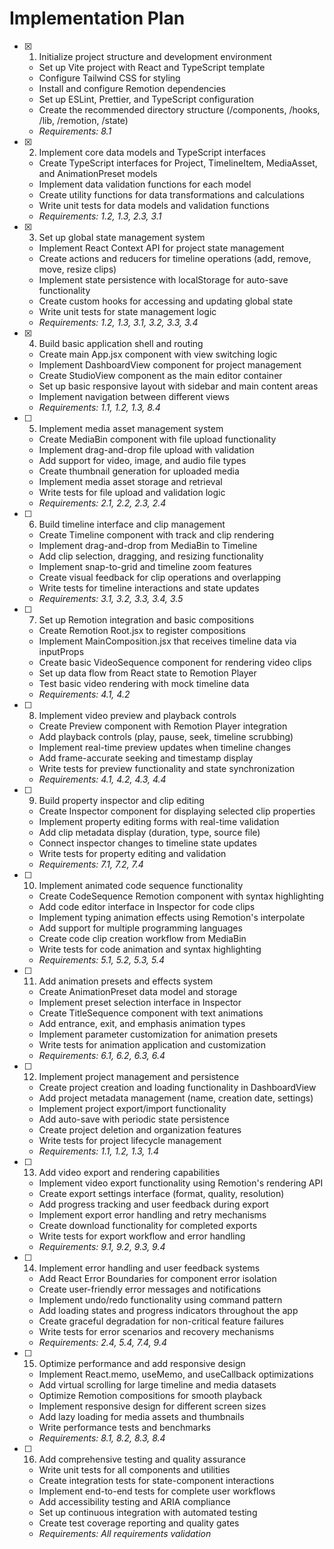 # Implementation Plan

- [x] 1. Initialize project structure and development environment





  - Set up Vite project with React and TypeScript template
  - Configure Tailwind CSS for styling
  - Install and configure Remotion dependencies
  - Set up ESLint, Prettier, and TypeScript configuration
  - Create the recommended directory structure (/components, /hooks, /lib, /remotion, /state)
  - _Requirements: 8.1_

- [x] 2. Implement core data models and TypeScript interfaces



  - Create TypeScript interfaces for Project, TimelineItem, MediaAsset, and AnimationPreset models
  - Implement data validation functions for each model
  - Create utility functions for data transformations and calculations
  - Write unit tests for data models and validation functions
  - _Requirements: 1.2, 1.3, 2.3, 3.1_

- [x] 3. Set up global state management system





  - Implement React Context API for project state management
  - Create actions and reducers for timeline operations (add, remove, move, resize clips)
  - Implement state persistence with localStorage for auto-save functionality
  - Create custom hooks for accessing and updating global state
  - Write unit tests for state management logic
  - _Requirements: 1.2, 1.3, 3.1, 3.2, 3.3, 3.4_

- [x] 4. Build basic application shell and routing






  - Create main App.jsx component with view switching logic
  - Implement DashboardView component for project management
  - Create StudioView component as the main editor container
  - Set up basic responsive layout with sidebar and main content areas
  - Implement navigation between different views
  - _Requirements: 1.1, 1.2, 1.3, 8.4_

- [ ] 5. Implement media asset management system
  - Create MediaBin component with file upload functionality
  - Implement drag-and-drop file upload with validation
  - Add support for video, image, and audio file types
  - Create thumbnail generation for uploaded media
  - Implement media asset storage and retrieval
  - Write tests for file upload and validation logic
  - _Requirements: 2.1, 2.2, 2.3, 2.4_

- [ ] 6. Build timeline interface and clip management
  - Create Timeline component with track and clip rendering
  - Implement drag-and-drop from MediaBin to Timeline
  - Add clip selection, dragging, and resizing functionality
  - Implement snap-to-grid and timeline zoom features
  - Create visual feedback for clip operations and overlapping
  - Write tests for timeline interactions and state updates
  - _Requirements: 3.1, 3.2, 3.3, 3.4, 3.5_

- [ ] 7. Set up Remotion integration and basic compositions
  - Create Remotion Root.jsx to register compositions
  - Implement MainComposition.jsx that receives timeline data via inputProps
  - Create basic VideoSequence component for rendering video clips
  - Set up data flow from React state to Remotion Player
  - Test basic video rendering with mock timeline data
  - _Requirements: 4.1, 4.2_

- [ ] 8. Implement video preview and playback controls
  - Create Preview component with Remotion Player integration
  - Add playback controls (play, pause, seek, timeline scrubbing)
  - Implement real-time preview updates when timeline changes
  - Add frame-accurate seeking and timestamp display
  - Write tests for preview functionality and state synchronization
  - _Requirements: 4.1, 4.2, 4.3, 4.4_

- [ ] 9. Build property inspector and clip editing
  - Create Inspector component for displaying selected clip properties
  - Implement property editing forms with real-time validation
  - Add clip metadata display (duration, type, source file)
  - Connect inspector changes to timeline state updates
  - Write tests for property editing and validation
  - _Requirements: 7.1, 7.2, 7.4_

- [ ] 10. Implement animated code sequence functionality
  - Create CodeSequence Remotion component with syntax highlighting
  - Add code editor interface in Inspector for code clips
  - Implement typing animation effects using Remotion's interpolate
  - Add support for multiple programming languages
  - Create code clip creation workflow from MediaBin
  - Write tests for code animation and syntax highlighting
  - _Requirements: 5.1, 5.2, 5.3, 5.4_

- [ ] 11. Add animation presets and effects system
  - Create AnimationPreset data model and storage
  - Implement preset selection interface in Inspector
  - Create TitleSequence component with text animations
  - Add entrance, exit, and emphasis animation types
  - Implement parameter customization for animation presets
  - Write tests for animation application and customization
  - _Requirements: 6.1, 6.2, 6.3, 6.4_

- [ ] 12. Implement project management and persistence
  - Create project creation and loading functionality in DashboardView
  - Add project metadata management (name, creation date, settings)
  - Implement project export/import functionality
  - Add auto-save with periodic state persistence
  - Create project deletion and organization features
  - Write tests for project lifecycle management
  - _Requirements: 1.1, 1.2, 1.3, 1.4_

- [ ] 13. Add video export and rendering capabilities
  - Implement video export functionality using Remotion's rendering API
  - Create export settings interface (format, quality, resolution)
  - Add progress tracking and user feedback during export
  - Implement export error handling and retry mechanisms
  - Create download functionality for completed exports
  - Write tests for export workflow and error handling
  - _Requirements: 9.1, 9.2, 9.3, 9.4_

- [ ] 14. Implement error handling and user feedback systems
  - Add React Error Boundaries for component error isolation
  - Create user-friendly error messages and notifications
  - Implement undo/redo functionality using command pattern
  - Add loading states and progress indicators throughout the app
  - Create graceful degradation for non-critical feature failures
  - Write tests for error scenarios and recovery mechanisms
  - _Requirements: 2.4, 5.4, 7.4, 9.4_

- [ ] 15. Optimize performance and add responsive design
  - Implement React.memo, useMemo, and useCallback optimizations
  - Add virtual scrolling for large timeline and media datasets
  - Optimize Remotion compositions for smooth playback
  - Implement responsive design for different screen sizes
  - Add lazy loading for media assets and thumbnails
  - Write performance tests and benchmarks
  - _Requirements: 8.1, 8.2, 8.3, 8.4_

- [ ] 16. Add comprehensive testing and quality assurance
  - Write unit tests for all components and utilities
  - Create integration tests for state-component interactions
  - Implement end-to-end tests for complete user workflows
  - Add accessibility testing and ARIA compliance
  - Set up continuous integration with automated testing
  - Create test coverage reporting and quality gates
  - _Requirements: All requirements validation_